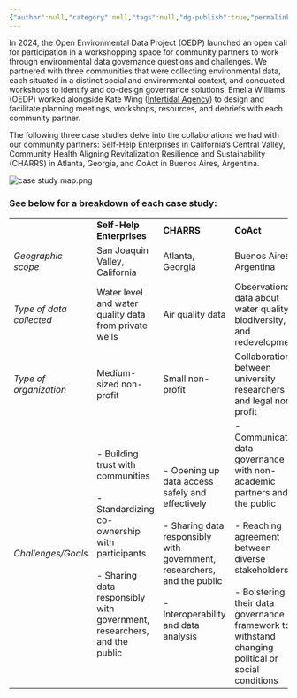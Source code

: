 ```yaml
---
{"author":null,"category":null,"tags":null,"dg-publish":true,"permalink":"/case-studies/about-the-case-studies/","dgPassFrontmatter":true}
---
```


In 2024, the Open Environmental Data Project (OEDP) launched an open call for participation in a workshopping space for community partners to work through environmental data governance questions and challenges. We partnered with three communities that were collecting environmental data, each situated in a distinct social and environmental context, and conducted workshops to identify and co-design governance solutions. Emelia Williams (OEDP) worked alongside Kate Wing ([Intertidal Agency](https://www.intertidalagency.org/)) to design and facilitate planning meetings, workshops, resources, and debriefs with each community partner.

The following three case studies delve into the collaborations we had with our community partners: Self-Help Enterprises in California’s Central Valley, Community Health Aligning Revitalization Resilience and Sustainability (CHARRS) in Atlanta, Georgia, and CoAct in Buenos Aires, Argentina. 


![case study map.png](/img/user/Photos%20for%20Resource%20Library/case%20study%20map.png)


### See below for a breakdown of each case study:

|                        |                                                                                                                                                                        |                                                                                                                                                                            |                                                                                                                                                                                                                                             |
| ---------------------- | ---------------------------------------------------------------------------------------------------------------------------------------------------------------------- | -------------------------------------------------------------------------------------------------------------------------------------------------------------------------- | ------------------------------------------------------------------------------------------------------------------------------------------------------------------------------------------------------------------------------------------- |
|                        | **Self-Help Enterprises**                                                                                                                                              | **CHARRS**                                                                                                                                                                 | **CoAct**                                                                                                                                                                                                                                   |
| *Geographic scope*       | San Joaquin Valley, California                                                                                                                                         | Atlanta, Georgia                                                                                                                                                           | Buenos Aires, Argentina                                                                                                                                                                                                                     |
| *Type of data collected* | Water level and water quality data from private wells                                                                                                                  | Air quality data                                                                                                                                                           | Observational data about water quality, biodiversity, and redevelopment                                                                                                                                                                     |
| *Type of organization*   | Medium-sized non-profit                                                                                                                                                | Small non-profit                                                                                                                                                           | Collaboration between university researchers and legal non-profit                                                                                                                                                                           |
| *Challenges/Goals*       | - Building trust with communities<br><br>- Standardizing co-ownership with participants<br><br>- Sharing data responsibly with government, researchers, and the public | - Opening up data access safely and effectively<br><br>- Sharing data responsibly with government, researchers, and the public<br><br>- Interoperability and data analysis | - Communicating data governance with non-academic partners and the public<br><br>- Reaching agreement between diverse stakeholders<br><br>- Bolstering their data governance framework to withstand changing political or social conditions |

  
